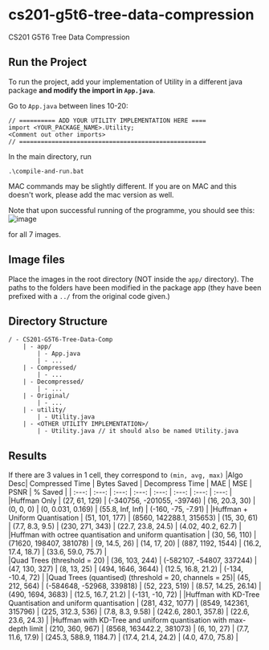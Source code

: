 # cs201-g5t6-tree-data-compression
CS201 G5T6 Tree Data Compression

## Run the Project
To run the project, add your implementation of Utility in a different java package **and modify the import in `App.java`**. 

Go to `App.java` between lines 10-20:
```
// ========== ADD YOUR UTILITY IMPLEMENTATION HERE ====
import <YOUR_PACKAGE_NAME>.Utility;
<Comment out other imports>
// ====================================================
```

In the main directory, run 
```
.\compile-and-run.bat
```
MAC commands may be slightly different. If you are on MAC and this doesn't work, please add the mac version as well.

Note that upon successful running of the programme, you should see this:
![image](https://github.com/JET2001/cs201-g5t6-tree-data-compression/assets/91585955/fd0e5a6e-352b-468f-92bb-87da43ec22a9)

for all 7 images.

## Image files
Place the images in the root directory (NOT inside the `app/` directory). The paths to the folders have been modified in the package app (they have been prefixed with a `../` from the original code given.)

## Directory Structure
```
/ - CS201-G5T6-Tree-Data-Comp
    | - app/
        | - App.java
        | - ...
    | - Compressed/
        | - ...
    | - Decompressed/
        | - ...
    | - Original/
        | - ...
    | - utility/
        | - Utility.java
    | - <OTHER UTILITY IMPLEMENTATION>/
        | - Utility.java // it should also be named Utility.java
```
## Results
If there are 3 values in 1 cell, they correspond to `(min, avg, max)`
|Algo Desc| Compressed Time | Bytes Saved | Decompress Time | MAE | MSE | PSNR | % Saved |
| :---: | :---: | :---: | :---: | :---: | :---: | :---: | :---: |
|Huffman Only | (27, 61, 129) | (-340756, -201055, -39746) | (16, 20.3, 30) | (0, 0, 0) | (0, 0.031, 0.169) | (55.8, Inf, Inf) | (-160, -75, -7.91) |
|Huffman + Uniform Quantisation | (51, 101, 177) | (8560, 142288.1, 315653) | (15, 30, 61) | (7.7, 8.3, 9.5) | (230, 271, 343) | (22.7, 23.8, 24.5) | (4.02, 40.2, 62.7) |
|Huffman with octree quantisation and uniform quantisation | (30, 56, 110) | (71620, 198407, 381078) | (9, 14.5, 26) | (14, 17, 20) | (887, 1192, 1544) | (16.2, 17.4, 18.7) | (33.6, 59.0, 75.7) |  
|Quad Trees (threshold = 20) | (36, 103, 244) | (-582107, -54807, 337244) | (47, 130, 327) | (8, 13, 25) | (494, 1646, 3644) | (12.5, 16.8, 21.2) | (-134, -10.4, 72) | 
|Quad Trees (quantised) (threshold = 20, channels = 25)| (45, 212, 564) | (-584648, -52968, 339818) | (52, 223, 519) | (8.57, 14.25, 26.14) | (490, 1694, 3683) | (12.5, 16.7, 21.2) | (-131, -10, 72) |
|Huffman with KD-Tree Quantisation and uniform quantisation | (281, 432, 1077) | (8549, 142361, 315796) | (225, 312.3, 536) | (7.8, 8.3, 9.58) | (242.6, 280.1, 357.8) | (22.6, 23.6, 24.3) |
|Huffman with KD-Tree and uniform quantisation with max-depth limit | (210, 360, 967) | (8568, 163442.2, 381073) | (6, 10, 27) | (7.7, 11.6, 17.9) | (245.3, 588.9, 1184.7) | (17.4, 21.4, 24.2) | (4.0, 47.0, 75.8) |

